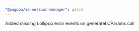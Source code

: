 ```yaml
---
"@pagopa/io-session-manager": patch
---
```


Added missing Lollipop error events on generateLCParams call
